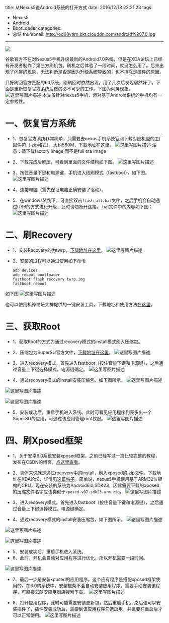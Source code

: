 title: 从Nexus5说Android系统的打开方式
date: 2016/12/18 23:21:23
tags:
- Nexus5
- Android
- BootLoader
categories:
- 总结
thumbnail: http://od68ytlrn.bkt.clouddn.com/android%207.0.jpg
---

![](http://od68ytlrn.bkt.clouddn.com/android%207.0.jpg)

谷歌官方不在对Nexus5手机升级最新的Android7.0系统，但是在XDA论坛上已经有开发者制作了第三方刷机包。刷机之后体验了一段时间，就没怎么用了。后来出现了闪屏的现象，无法判断是否是因为升级系统导致的，也不排除是硬件的原因。

<!-- more -->

只好刷回官方匹配的6.1系统，刚刷回时依然出现，用了几次后发现居然好了。下面是重新恢复官方系统后做的必不可少的工作。下图为闪屏现象。
![这里写图片描述](http://p7tst3obo.bkt.clouddn.com/20161219085110866?imageView2/0/interlace/1/q/100|watermark/2/text/Y3lhbmcudGVjaA==/font/Y29uc29sYXM=/fontsize/720/fill/I0Q0RUVGMQ==/dissolve/69/gravity/SouthEast/dx/10/dy/10)
本文虽针对nexus5手机，但对基于Android系统的手机均有一定参考性。


# 一、恢复官方系统
- 1、恢复官方系统非常简单，只需要去nexus手机系统官网下载对应机型的工厂固件包（.zip格式），大约560M，[下载地址在这里](https://developers.google.com/android/images#hammerhead)。
![这里写图片描述](http://p7tst3obo.bkt.clouddn.com/20161219083750668?imageView2/0/interlace/1/q/100|watermark/2/text/Y3lhbmcudGVjaA==/font/Y29uc29sYXM=/fontsize/720/fill/I0Q0RUVGMQ==/dissolve/69/gravity/SouthEast/dx/10/dy/10)
注意：请下载factory image,而不是full ota image

- 2、下载完成后解压，可看到里面的文件结构如下图。
![这里写图片描述](http://p7tst3obo.bkt.clouddn.com/20161219083930500?imageView2/0/interlace/1/q/100|watermark/2/text/Y3lhbmcudGVjaA==/font/Y29uc29sYXM=/fontsize/720/fill/I0Q0RUVGMQ==/dissolve/69/gravity/SouthEast/dx/10/dy/10)


- 3、按住音量下键和电源键，手机进入线刷模式（fastboot），如下图。
![这里写图片描述](http://p7tst3obo.bkt.clouddn.com/20161219084703849?imageView2/0/interlace/1/q/100|watermark/2/text/Y3lhbmcudGVjaA==/font/Y29uc29sYXM=/fontsize/720/fill/I0Q0RUVGMQ==/dissolve/69/gravity/SouthEast/dx/10/dy/10)


- 4、连接电脑（需先保证电脑正确安装了驱动）。
- 5、在windows系统下，可直接双击`flash-all.bat`文件，之后手机会自动通过USB的方式进行升级，此时请勿断开连接。.bat文件中的内容如下图：
![这里写图片描述](http://p7tst3obo.bkt.clouddn.com/20161219084924856?imageView2/0/interlace/1/q/100|watermark/2/text/Y3lhbmcudGVjaA==/font/Y29uc29sYXM=/fontsize/720/fill/I0Q0RUVGMQ==/dissolve/69/gravity/SouthEast/dx/10/dy/10)


# 二、刷Recovery
- 1、安装Recovery的为twrp，[下载地址在这里](https://twrp.me/devices/lgnexus5.html)。
![这里写图片描述](http://p7tst3obo.bkt.clouddn.com/20161219085439463?imageView2/0/interlace/1/q/100|watermark/2/text/Y3lhbmcudGVjaA==/font/Y29uc29sYXM=/fontsize/720/fill/I0Q0RUVGMQ==/dissolve/69/gravity/SouthEast/dx/10/dy/10)



- 2、安装的过程可以通过使用如下命令
   ```
  adb devices
  adb reboot bootloader
  fastboot flash recovery twrp.img
  fastboot reboot
  ```
如下图
![这里写图片描述](http://p7tst3obo.bkt.clouddn.com/20161219085523409?imageView2/0/interlace/1/q/100|watermark/2/text/Y3lhbmcudGVjaA==/font/Y29uc29sYXM=/fontsize/720/fill/I0Q0RUVGMQ==/dissolve/69/gravity/SouthEast/dx/10/dy/10)

也可以使用机锋论坛大神提供的一键安装工具，下载地址和使用方法[在这里](http://bbs.gfan.com/android-7529229-1-1.html)。

# 三、获取Root
- 1、获取Root的方式为通过recovery模式的install模式刷入压缩包。
- 2、压缩包为SuperSU官方文件，[下载地址在这里](https://download.chainfire.eu/1016/SuperSU/UPDATE-SuperSU-v2.79-20161211114519.zip)。
![这里写图片描述](http://p7tst3obo.bkt.clouddn.com/20161219085655083?imageView2/0/interlace/1/q/100|watermark/2/text/Y3lhbmcudGVjaA==/font/Y29uc29sYXM=/fontsize/720/fill/I0Q0RUVGMQ==/dissolve/69/gravity/SouthEast/dx/10/dy/10)

- 3、进入recovery模式。首先进入fastboot（按住音量下键和电源键），之后通过音量上下键选择模式，电源键确定。
![这里写图片描述](http://p7tst3obo.bkt.clouddn.com/20161219085800230?imageView2/0/interlace/1/q/100|watermark/2/text/Y3lhbmcudGVjaA==/font/Y29uc29sYXM=/fontsize/720/fill/I0Q0RUVGMQ==/dissolve/69/gravity/SouthEast/dx/10/dy/10)

- 4、通过recovery模式的install安装压缩包，如下图所示。
![这里写图片描述](http://p7tst3obo.bkt.clouddn.com/20161219090125934?imageView2/0/interlace/1/q/100|watermark/2/text/Y3lhbmcudGVjaA==/font/Y29uc29sYXM=/fontsize/720/fill/I0Q0RUVGMQ==/dissolve/69/gravity/SouthEast/dx/10/dy/10)

![这里写图片描述](http://p7tst3obo.bkt.clouddn.com/20161219090232278?imageView2/0/interlace/1/q/100|watermark/2/text/Y3lhbmcudGVjaA==/font/Y29uc29sYXM=/fontsize/720/fill/I0Q0RUVGMQ==/dissolve/69/gravity/SouthEast/dx/10/dy/10)

![这里写图片描述](http://p7tst3obo.bkt.clouddn.com/20161219090244794?imageView2/0/interlace/1/q/100|watermark/2/text/Y3lhbmcudGVjaA==/font/Y29uc29sYXM=/fontsize/720/fill/I0Q0RUVGMQ==/dissolve/69/gravity/SouthEast/dx/10/dy/10)

- 5、安装成功后，重启手机进入系统。此时可看见应用程序列表多出一个SuperSU的应用，可通过该应用管理root权限。
![这里写图片描述](http://p7tst3obo.bkt.clouddn.com/20161219090528845?imageView2/0/interlace/1/q/100|watermark/2/text/Y3lhbmcudGVjaA==/font/Y29uc29sYXM=/fontsize/720/fill/I0Q0RUVGMQ==/dissolve/69/gravity/SouthEast/dx/10/dy/10)



# 四、刷Xposed框架
- 1、关于安卓6.0系统安装xposed框架，之前已经写过一篇比较完整的教程，发布在CSDN的博客，[点这里查看](http://blog.csdn.net/u011303443/article/details/51031170)。
- 2、具体来说就是通过recovery中的install，刷入xposed的.zip文件。下载地址在XDA论坛，详情见[这篇帖子](http://forum.xda-developers.com/showthread.php?t=3034811)。简单说，nexus5手机使用基于ARM32位架构的CPU，现在安装的系统为Android6.0,SDK23，因此需要下载的xposed的压缩文件名字应该类似于`xposed-v87-sdk23-arm.zip`。
![这里写图片描述](http://p7tst3obo.bkt.clouddn.com/20161219090824562?imageView2/0/interlace/1/q/100|watermark/2/text/Y3lhbmcudGVjaA==/font/Y29uc29sYXM=/fontsize/720/fill/I0Q0RUVGMQ==/dissolve/69/gravity/SouthEast/dx/10/dy/10)


- 3、进入recovery模式。首先进入fastboot（按住音量下键和电源键），之后通过音量上下键选择模式，电源键确定。


- 4、通过recovery模式的install安装压缩包，如下图所示。
![这里写图片描述](http://p7tst3obo.bkt.clouddn.com/20161219091150105?imageView2/0/interlace/1/q/100|watermark/2/text/Y3lhbmcudGVjaA==/font/Y29uc29sYXM=/fontsize/720/fill/I0Q0RUVGMQ==/dissolve/69/gravity/SouthEast/dx/10/dy/10)

![这里写图片描述](http://p7tst3obo.bkt.clouddn.com/20161219091204293?imageView2/0/interlace/1/q/100|watermark/2/text/Y3lhbmcudGVjaA==/font/Y29uc29sYXM=/fontsize/720/fill/I0Q0RUVGMQ==/dissolve/69/gravity/SouthEast/dx/10/dy/10)

![这里写图片描述](http://p7tst3obo.bkt.clouddn.com/20161219091221325?imageView2/0/interlace/1/q/100|watermark/2/text/Y3lhbmcudGVjaA==/font/Y29uc29sYXM=/fontsize/720/fill/I0Q0RUVGMQ==/dissolve/69/gravity/SouthEast/dx/10/dy/10)


- 5、安装成功后，重启手机进入系统。
- 6、此时，开机会自动对应用程序进行优化，所以开机需要一段时间。

![这里写图片描述](http://p7tst3obo.bkt.clouddn.com/20161219091250919?imageView2/0/interlace/1/q/100|watermark/2/text/Y3lhbmcudGVjaA==/font/Y29uc29sYXM=/fontsize/720/fill/I0Q0RUVGMQ==/dissolve/69/gravity/SouthEast/dx/10/dy/10)


- 7、最后一步是安装xposed的应用程序，这个应有程序是搭配xposed框架使用的。在6.0的系统中，安装框架不会自动安装应用程序，需要手动安装该程序，可直接去酷安应用商店搜索下载。
![这里写图片描述](http://p7tst3obo.bkt.clouddn.com/20161219091609299?imageView2/0/interlace/1/q/100|watermark/2/text/Y3lhbmcudGVjaA==/font/Y29uc29sYXM=/fontsize/720/fill/I0Q0RUVGMQ==/dissolve/69/gravity/SouthEast/dx/10/dy/10)

- 8、打开应用程序，此时可能需要安装更新包，然后重启手机。之后便可以安装插件了，插件安装成功后，需要到该应用程序勾选启用，并且要在重启后才可以正常使用。
![这里写图片描述](http://p7tst3obo.bkt.clouddn.com/20161219091625925?imageView2/0/interlace/1/q/100|watermark/2/text/Y3lhbmcudGVjaA==/font/Y29uc29sYXM=/fontsize/720/fill/I0Q0RUVGMQ==/dissolve/69/gravity/SouthEast/dx/10/dy/10)

